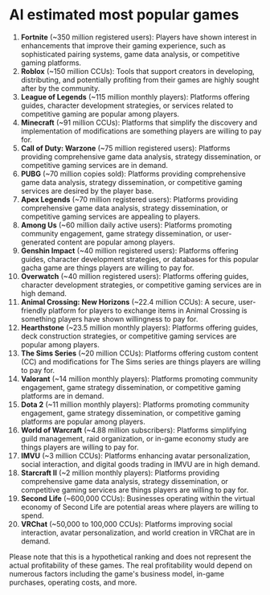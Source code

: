 # AI estimated most popular games

1. **Fortnite** (~350 million registered users): Players have shown interest in enhancements that improve their gaming experience, such as sophisticated pairing systems, game data analysis, or competitive gaming platforms.
2. **Roblox** (~150 million CCUs): Tools that support creators in developing, distributing, and potentially profiting from their games are highly sought after by the community.
3. **League of Legends** (~115 million monthly players): Platforms offering guides, character development strategies, or services related to competitive gaming are popular among players.
4. **Minecraft** (~91 million CCUs): Platforms that simplify the discovery and implementation of modifications are something players are willing to pay for.
5. **Call of Duty: Warzone** (~75 million registered users): Platforms providing comprehensive game data analysis, strategy dissemination, or competitive gaming services are in demand.
6. **PUBG** (~70 million copies sold): Platforms providing comprehensive game data analysis, strategy dissemination, or competitive gaming services are desired by the player base.
7. **Apex Legends** (~70 million registered users): Platforms providing comprehensive game data analysis, strategy dissemination, or competitive gaming services are appealing to players.
8. **Among Us** (~60 million daily active users): Platforms promoting community engagement, game strategy dissemination, or user-generated content are popular among players.
9. **Genshin Impact** (~40 million registered users): Platforms offering guides, character development strategies, or databases for this popular gacha game are things players are willing to pay for.
10. **Overwatch** (~40 million registered users): Platforms offering guides, character development strategies, or competitive gaming services are in high demand.
11. **Animal Crossing: New Horizons** (~22.4 million CCUs): A secure, user-friendly platform for players to exchange items in Animal Crossing is something players have shown willingness to pay for.
12. **Hearthstone** (~23.5 million monthly players): Platforms offering guides, deck construction strategies, or competitive gaming services are popular among players.
13. **The Sims Series** (~20 million CCUs): Platforms offering custom content (CC) and modifications for The Sims series are things players are willing to pay for.
14. **Valorant** (~14 million monthly players): Platforms promoting community engagement, game strategy dissemination, or competitive gaming platforms are in demand.
15. **Dota 2** (~11 million monthly players): Platforms promoting community engagement, game strategy dissemination, or competitive gaming platforms are popular among players.
16. **World of Warcraft** (~4.88 million subscribers): Platforms simplifying guild management, raid organization, or in-game economy study are things players are willing to pay for.
17. **IMVU** (~3 million CCUs): Platforms enhancing avatar personalization, social interaction, and digital goods trading in IMVU are in high demand.
18. **Starcraft II** (~2 million monthly players): Platforms providing comprehensive game data analysis, strategy dissemination, or competitive gaming services are things players are willing to pay for.
19. **Second Life** (~600,000 CCUs): Businesses operating within the virtual economy of Second Life are potential areas where players are willing to spend.
20. **VRChat** (~50,000 to 100,000 CCUs): Platforms improving social interaction, avatar personalization, and world creation in VRChat are in demand.

Please note that this is a hypothetical ranking and does not represent the actual profitability of these games. The real profitability would depend on numerous factors including the game's business model, in-game purchases, operating costs, and more.
